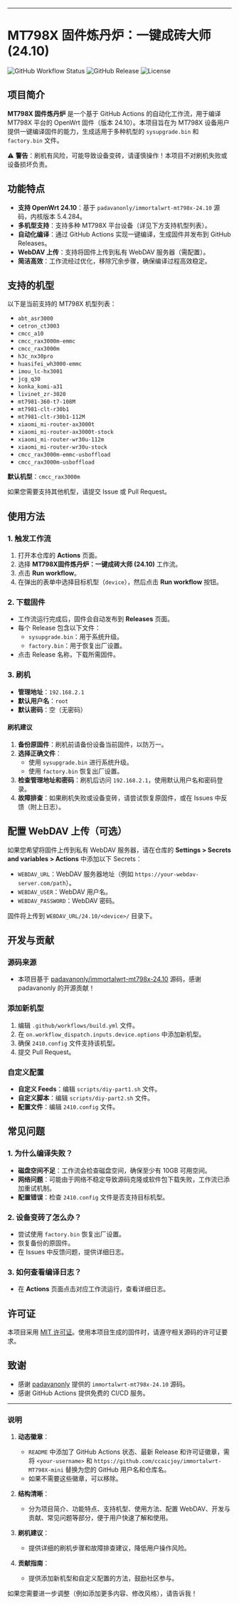 
---

# MT798X 固件炼丹炉：一键成砖大师 (24.10)

![GitHub Workflow Status](https://img.shields.io/github/actions/workflow/status/ccaicjoy/https://github.com/ccaicjoy/immortalwrt-MT798X-mini/build.yml?branch=main&label=Build%20Status)
![GitHub Release](https://img.shields.io/github/v/release/ccaicjoy/https://github.com/ccaicjoy/immortalwrt-MT798X-mini?label=Latest%20Release)
![License](https://img.shields.io/github/license/ccaicjoy/https://github.com/ccaicjoy/immortalwrt-MT798X-mini?label=License)

## 项目简介

**MT798X 固件炼丹炉** 是一个基于 GitHub Actions 的自动化工作流，用于编译 MT798X 平台的 OpenWrt 固件（版本 24.10）。本项目旨在为 MT798X 设备用户提供一键编译固件的能力，生成适用于多种机型的 `sysupgrade.bin` 和 `factory.bin` 文件。

⚠️ **警告**：刷机有风险，可能导致设备变砖，请谨慎操作！本项目不对刷机失败或设备损坏负责。

## 功能特点

- **支持 OpenWrt 24.10**：基于 `padavanonly/immortalwrt-mt798x-24.10` 源码，内核版本 5.4.284。
- **多机型支持**：支持多种 MT798X 平台设备（详见下方支持机型列表）。
- **自动化编译**：通过 GitHub Actions 实现一键编译，生成固件并发布到 GitHub Releases。
- **WebDAV 上传**：支持将固件上传到私有 WebDAV 服务器（需配置）。
- **简洁高效**：工作流经过优化，移除冗余步骤，确保编译过程高效稳定。

## 支持的机型

以下是当前支持的 MT798X 机型列表：

- `abt_asr3000`
- `cetron_ct3003`
- `cmcc_a10`
- `cmcc_rax3000m-emmc`
- `cmcc_rax3000m`
- `h3c_nx30pro`
- `huasifei_wh3000-emmc`
- `imou_lc-hx3001`
- `jcg_q30`
- `konka_komi-a31`
- `livinet_zr-3020`
- `mt7981-360-t7-108M`
- `mt7981-clt-r30b1`
- `mt7981-clt-r30b1-112M`
- `xiaomi_mi-router-ax3000t`
- `xiaomi_mi-router-ax3000t-stock`
- `xiaomi_mi-router-wr30u-112m`
- `xiaomi_mi-router-wr30u-stock`
- `cmcc_rax3000m-emmc-usboffload`
- `cmcc_rax3000m-usboffload`

**默认机型**：`cmcc_rax3000m`

如果您需要支持其他机型，请提交 Issue 或 Pull Request。

## 使用方法

### 1. 触发工作流
1. 打开本仓库的 **Actions** 页面。
2. 选择 **MT798X固件炼丹炉：一键成砖大师 (24.10)** 工作流。
3. 点击 **Run workflow**。
4. 在弹出的表单中选择目标机型（`device`），然后点击 **Run workflow** 按钮。

### 2. 下载固件
- 工作流运行完成后，固件会自动发布到 **Releases** 页面。
- 每个 Release 包含以下文件：
  - `sysupgrade.bin`：用于系统升级。
  - `factory.bin`：用于恢复出厂设置。
- 点击 Release 名称，下载所需固件。

### 3. 刷机
- **管理地址**：`192.168.2.1`
- **默认用户名**：`root`
- **默认密码**：空（无密码）

#### 刷机建议
1. **备份原固件**：刷机前请备份设备当前固件，以防万一。
2. **选择正确文件**：
   - 使用 `sysupgrade.bin` 进行系统升级。
   - 使用 `factory.bin` 恢复出厂设置。
3. **检查管理地址和密码**：刷机后访问 `192.168.2.1`，使用默认用户名和密码登录。
4. **故障排查**：如果刷机失败或设备变砖，请尝试恢复原固件，或在 Issues 中反馈（附上日志）。

## 配置 WebDAV 上传（可选）

如果您希望将固件上传到私有 WebDAV 服务器，请在仓库的 **Settings > Secrets and variables > Actions** 中添加以下 Secrets：

- `WEBDAV_URL`：WebDAV 服务器地址（例如 `https://your-webdav-server.com/path`）。
- `WEBDAV_USER`：WebDAV 用户名。
- `WEBDAV_PASSWORD`：WebDAV 密码。

固件将上传到 `WEBDAV_URL/24.10/<device>/` 目录下。

## 开发与贡献

### 源码来源
- 本项目基于 [padavanonly/immortalwrt-mt798x-24.10](https://github.com/padavanonly/immortalwrt-mt798x-24.10) 源码，感谢 padavanonly 的开源贡献！

### 添加新机型
1. 编辑 `.github/workflows/build.yml` 文件。
2. 在 `on.workflow_dispatch.inputs.device.options` 中添加新机型。
3. 确保 `2410.config` 文件支持该机型。
4. 提交 Pull Request。

### 自定义配置
- **自定义 Feeds**：编辑 `scripts/diy-part1.sh` 文件。
- **自定义脚本**：编辑 `scripts/diy-part2.sh` 文件。
- **配置文件**：编辑 `2410.config` 文件。

## 常见问题

### 1. 为什么编译失败？
- **磁盘空间不足**：工作流会检查磁盘空间，确保至少有 10GB 可用空间。
- **网络问题**：可能由于网络不稳定导致源码克隆或软件包下载失败，工作流已添加重试机制。
- **配置错误**：检查 `2410.config` 文件是否支持目标机型。

### 2. 设备变砖了怎么办？
- 尝试使用 `factory.bin` 恢复出厂设置。
- 恢复备份的原固件。
- 在 Issues 中反馈问题，提供详细日志。

### 3. 如何查看编译日志？
- 在 **Actions** 页面点击对应工作流运行，查看详细日志。

## 许可证

本项目采用 [MIT 许可证](LICENSE)。使用本项目生成的固件时，请遵守相关源码的许可证要求。

## 致谢

- 感谢 [padavanonly](https://github.com/padavanonly) 提供的 `immortalwrt-mt798x-24.10` 源码。
- 感谢 GitHub Actions 提供免费的 CI/CD 服务。

---

### 说明

1. **动态徽章**：
   - `README` 中添加了 GitHub Actions 状态、最新 Release 和许可证徽章，需将 `<your-username>` 和 `https://github.com/ccaicjoy/immortalwrt-MT798X-mini` 替换为您的 GitHub 用户名和仓库名。
   - 如果不需要这些徽章，可以移除。

2. **结构清晰**：
   - 分为项目简介、功能特点、支持机型、使用方法、配置 WebDAV、开发与贡献、常见问题等部分，便于用户快速了解和使用。

3. **刷机建议**：
   - 提供详细的刷机步骤和故障排查建议，降低用户操作风险。

4. **贡献指南**：
   - 提供添加新机型和自定义配置的方法，鼓励社区参与。

如果您需要进一步调整（例如添加更多内容、修改风格），请告诉我！

